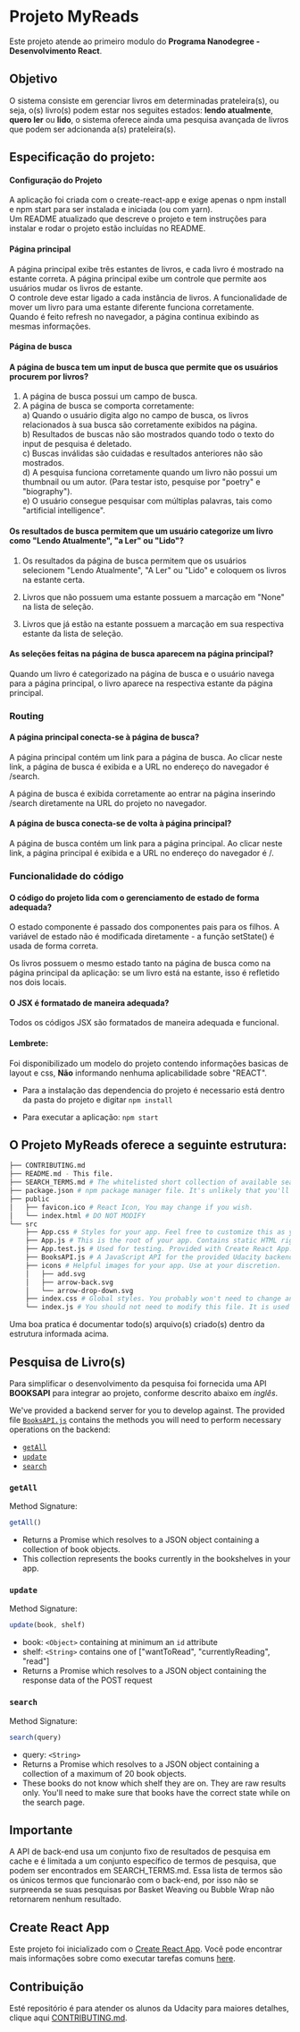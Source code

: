 # Projeto MyReads

Este projeto atende ao primeiro modulo do **Programa Nanodegree - Desenvolvimento React**.

## Objetivo

O sistema consiste em gerenciar livros em determinadas prateleira(s), ou seja, o(s) livro(s) podem estar nos seguites estados: **lendo atualmente**, **quero ler** ou **lido**, o sistema oferece ainda uma pesquisa avançada de livros que podem ser adcionanda a(s) prateleira(s).

## Especificação do projeto:

#### Configuração do Projeto
A aplicação foi criada com o create-react-app e exige apenas o npm install e npm start para  ser instalada e iniciada (ou com yarn).<br />
Um README atualizado que descreve o projeto e tem instruções para instalar e rodar o projeto estão incluídas no README.

####  Página principal 
A página principal exibe três estantes de livros, e cada livro é mostrado na estante correta.
A página principal exibe um controle que permite aos usuários mudar os livros de estante.<br />
O controle deve estar ligado a cada instância de livros. A funcionalidade de mover um livro para uma estante diferente funciona corretamente.<br />
Quando é feito refresh no navegador, a página continua exibindo as mesmas informações.

#### Página de busca
#### A página de busca tem um input de busca que permite que os usuários procurem por livros?
1) A página de busca possui um campo de busca.
2) A página de busca se comporta corretamente:<br />
a) Quando o usuário digita algo no campo de busca, os livros relacionados à sua busca são corretamente exibidos na página.<br />
b) Resultados de buscas não são mostrados quando todo o texto do input de pesquisa é deletado.<br />
c) Buscas inválidas são cuidadas e resultados anteriores não são mostrados.<br />
d) A pesquisa funciona corretamente quando um livro não possui um thumbnail ou um autor. (Para testar isto, pesquise por "poetry" e "biography").<br />
e) O usuário consegue pesquisar com múltiplas palavras, tais como "artificial intelligence".

#### Os resultados de busca permitem que um usuário categorize um livro como "Lendo Atualmente", "a Ler" ou "Lido"?

1) Os resultados da página de busca permitem que os usuários selecionem "Lendo Atualmente", "A Ler" ou "Lido" e coloquem os livros na estante certa.

2) Livros que não possuem uma estante possuem a marcação em "None" na lista de seleção.

3) Livros que já estão na estante possuem a marcação em sua respectiva estante da lista de seleção.

#### As seleções feitas na página de busca aparecem na página principal?
Quando um livro é categorizado na página de busca e o usuário navega para a página principal, o livro aparece na respectiva estante da página principal.

### Routing
#### A página principal conecta-se à página de busca?
A página principal contém um link para a página de busca. Ao clicar neste link, a página de busca é exibida e a URL no endereço do navegador é /search.

A página de busca é exibida corretamente ao entrar na página inserindo /search diretamente na URL do projeto no navegador.

#### A página de busca conecta-se de volta à página principal?
A página de busca contém um link para a página principal. Ao clicar neste link, a página principal é exibida e a URL no endereço do navegador é /.

### Funcionalidade do código
#### O código do projeto lida com o gerenciamento de estado de forma adequada?
O estado componente é passado dos componentes pais para os filhos. A variável de estado não é modificada diretamente - a função setState() é usada de forma correta.

Os livros possuem o mesmo estado tanto na página de busca como na página principal da aplicação: se um livro está na estante, isso é refletido nos dois locais.

#### O JSX é formatado de maneira adequada?
Todos os códigos JSX são formatados de maneira adequada e funcional.


#### Lembrete:

Foi disponibilizado um modelo do projeto contendo informações basicas de layout e css, **Não** informando nenhuma aplicabilidade sobre "REACT".

* Para a instalação das dependencia do projeto é necessario está dentro da pasta do projeto e      digitar `npm install`

* Para executar a aplicação: `npm start`

## O Projeto MyReads oferece a seguinte estrutura:
```bash
├── CONTRIBUTING.md
├── README.md - This file.
├── SEARCH_TERMS.md # The whitelisted short collection of available search terms for you to use with your app.
├── package.json # npm package manager file. It's unlikely that you'll need to modify this.
├── public
│   ├── favicon.ico # React Icon, You may change if you wish.
│   └── index.html # DO NOT MODIFY
└── src
    ├── App.css # Styles for your app. Feel free to customize this as you desire.
    ├── App.js # This is the root of your app. Contains static HTML right now.
    ├── App.test.js # Used for testing. Provided with Create React App. Testing is encouraged, but not required.
    ├── BooksAPI.js # A JavaScript API for the provided Udacity backend. Instructions for the methods are below.
    ├── icons # Helpful images for your app. Use at your discretion.
    │   ├── add.svg
    │   ├── arrow-back.svg
    │   └── arrow-drop-down.svg
    ├── index.css # Global styles. You probably won't need to change anything here.
    └── index.js # You should not need to modify this file. It is used for DOM rendering only.
```

Uma boa pratica é documentar todo(s) arquivo(s) criado(s) dentro da estrutura informada acima.

## Pesquisa de Livro(s)

Para simplificar o desenvolvimento da pesquisa foi fornecida uma API **BOOKSAPI** para integrar ao projeto, conforme descrito abaixo em *inglês*.

We've provided a backend server for you to develop against. The provided file [`BooksAPI.js`](src/BooksAPI.js) contains the methods you will need to perform necessary operations on the backend:

* [`getAll`](#getall)
* [`update`](#update)
* [`search`](#search)

### `getAll`

Method Signature:

```js
getAll()
```

* Returns a Promise which resolves to a JSON object containing a collection of book objects.
* This collection represents the books currently in the bookshelves in your app.

### `update`

Method Signature:

```js
update(book, shelf)
```

* book: `<Object>` containing at minimum an `id` attribute
* shelf: `<String>` contains one of ["wantToRead", "currentlyReading", "read"]  
* Returns a Promise which resolves to a JSON object containing the response data of the POST request

### `search`

Method Signature:

```js
search(query)
```

* query: `<String>`
* Returns a Promise which resolves to a JSON object containing a collection of a maximum of 20 book objects.
* These books do not know which shelf they are on. They are raw results only. You'll need to make sure that books have the correct state while on the search page.

## Importante

A API de back-end usa um conjunto fixo de resultados de pesquisa em cache e é limitada a um conjunto específico de termos de pesquisa, que podem ser encontrados em SEARCH_TERMS.md. Essa lista de termos são os únicos termos que funcionarão com o back-end, por isso não se surpreenda se suas pesquisas por Basket Weaving ou Bubble Wrap não retornarem nenhum resultado.

## Create React App

Este projeto foi inicializado com o [Create React App](https://github.com/facebookincubator/create-react-app). Você pode encontrar mais informações sobre como executar tarefas comuns [here](https://github.com/facebookincubator/create-react-app/blob/master/packages/react-scripts/template/README.md).

## Contribuição

Esté repositório é para atender os alunos da Udacity
para maiores detalhes, clique aqui [CONTRIBUTING.md](CONTRIBUTING.md).
